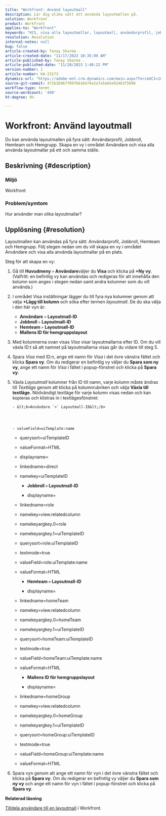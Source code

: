 ```yaml
---
title: "Workfront: Använd layoutmall"
description: Lär dig olika sätt att använda layoutmallen på.
solution: Workfront
product: Workfront
applies-to: "Workfront"
keywords: "KCS, visa alla layoutmallar, layoutmall, användarprofil, jobbroll, hemteam, hemgrupp, Workfront"
resolution: Resolution
internal-notes: null
bug: false
article-created-by: Tanay Sharma .
article-created-date: "11/17/2023 10:35:09 AM"
article-published-by: Tanay Sharma .
article-published-date: "11/28/2023 1:40:22 PM"
version-number: 1
article-number: KA-23173
dynamics-url: "https://adobe-ent.crm.dynamics.com/main.aspx?forceUCI=1&pagetype=entityrecord&etn=knowledgearticle&id=4d4a34f8-3485-ee11-8179-6045bd006704"
source-git-commit: 471b1b967f097b616474e2a7a5eb5e92463f5698
workflow-type: tm+mt
source-wordcount: '499'
ht-degree: 0%

---
```


# Workfront: Använd layoutmall


Du kan använda layoutmallen på fyra sätt: Användarprofil, Jobbroll, Hemteam och Hemgrupp. Skapa en vy i området Användare och visa alla använda layoutmallar på ett och samma ställe.

## Beskrivning {#description}


### Miljö

Workfront



### Problem/symtom

Hur använder man olika layoutmallar?


## Upplösning {#resolution}


Layoutmallen kan användas på fyra sätt: Användarprofil, Jobbroll, Hemteam och Hemgrupp. Följ stegen nedan om du vill skapa en vy i området Användare och visa alla använda layoutmallar på en plats.

Steg för att skapa en vy:

1. Gå till <b>Huvudmeny </b>`>`  <b>Användare</b>väljer du <b>Visa </b>och klicka på <b>+Ny vy</b>. (Valfritt: en befintlig vy kan användas och redigeras för att innehålla den kolumn som anges i stegen nedan samt andra kolumner som du vill använda.)
2. I området Visa inställningar lägger du till fyra nya kolumner genom att välja <b>+Lägg till kolumn </b>och söka efter termen *layoutmall*. De du ska välja i den här vyn är:

   - <b>Användare</b> `>`  <b>Layoutmall-ID</b>
   - <b>Jobbroll </b>`>`  <b>Layoutmall-ID</b>
   - <b>Hemteam </b>`>`  <b>Layoutmall-ID</b>
   - <b>Mallens ID för hemgruppslayout</b>
3. Med kolumnerna ovan visas *Visa* visar layoutmallarna efter ID. Om du vill växla ID:t så att namnet på layoutmallarna visas går du vidare till steg 5.
4. Spara *Visa* med ID:n, ange ett namn för *Visa* i det övre vänstra fältet och klicka <b>Spara vy</b>. Om du redigerar en befintlig vy väljer du <b>Spara som ny vy</b>, ange ett namn för *Visa* i fältet i popup-fönstret och klicka på <b>Spara vy</b>.
5. Växla *Layoutmall* kolumner från ID till namn, varje kolumn måste ändras till *Textläge* genom att klicka på kolumnrubriken och välja <b>Växla till textläge.</b>
Nödvändigt textläge för varje kolumn visas nedan och kan kopieras och klistras in i textlägesfönstret:





       - &lt;b>Användare `>` Layoutmall-ID&lt;/b> 
       
       
       
       
       - valueField=uiTemplate:name
       
   - querysort=uiTemplateID
   - valueFormat=HTML
   - displayname=
   - linkedname=direct
   - namekey=uiTemplateID




      - <b>Jobbroll `>`  Layoutmall-ID </b>




      - displayname=
   - linkedname=role
   - namekey=view.relatedcolumn
   - namekeyargkey.0=role
   - namekeyargkey.1=uiTemplateID
   - querysort=role:uiTemplateID
   - textmode=true
   - valueField=role:uiTemplate:name
   - valueFormat=HTML




      - <b>Hemteam `>`  Layoutmall-ID</b>




      - displayname=
   - linkedname=homeTeam
   - namekey=view.relatedcolumn
   - namekeyargkey.0=homeTeam
   - namekeyargkey.1=uiTemplateID
   - querysort=homeTeam:uiTemplateID
   - textmode=true
   - valueField=homeTeam:uiTemplate:name
   - valueFormat=HTML




      - <b>Mallens ID för hemgruppslayout </b>




      - displayname=
   - linkedname=homeGroup
   - namekey=view.relatedcolumn
   - namekeyargkey.0=homeGroup
   - namekeyargkey.1=uiTemplateID
   - querysort=homeGroup:uiTemplateID
   - textmode=true
   - valueField=homeGroup:uiTemplate:name
   - valueFormat=HTML
6. Spara vyn genom att ange ett namn för vyn i det övre vänstra fältet och klicka på <b>Spara vy</b>. Om du redigerar en befintlig vy väljer du <b>Spara som ny vy</b> och ange ett namn för vyn i fältet i popup-fönstret och klicka på <b>Spara vy</b>.


<b>Relaterad läsning</b>

[Tilldela användare till en layoutmall](https://experienceleague.adobe.com/docs/workfront/using/administration-and-setup/customize/layout-templates/assign-users-to-layout-template.html) i Workfront.
